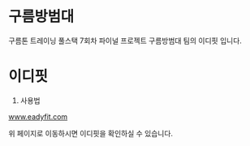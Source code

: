 # 구름방범대

구름톤 트레이닝 풀스택 7회차 파이널 프로젝트 구름방범대 팀의 이디핏 입니다.

# 이디핏


1. 사용법


www.eadyfit.com


위 페이지로 이동하시면 이디핏을 확인하실 수 있습니다.

